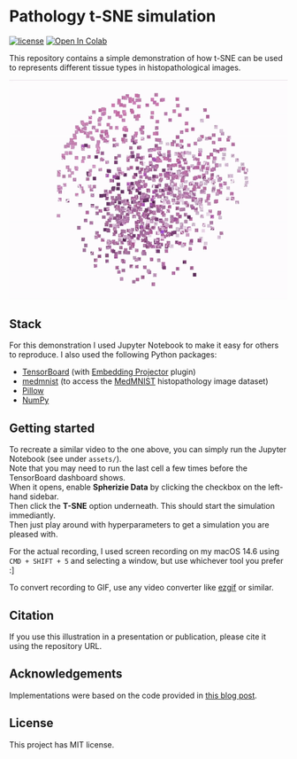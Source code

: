 # Pathology t-SNE simulation
[![license](https://img.shields.io/github/license/DAVFoundation/captain-n3m0.svg?style=flat-square)](https://github.com/andreped/pathology-representation-simulation/blob/main/LICENSE.md)
<a href="https://colab.research.google.com/gist/andreped/a58c56104374668c4c632040d24d4064/t-sne-simulation.ipynb#scrollTo=fYm6aF3tIZbM" target="_parent"><img src="https://colab.research.google.com/assets/colab-badge.svg" alt="Open In Colab"/></a>

This repository contains a simple demonstration of how t-SNE can be used to 
represents different tissue types in histopathological images.

<img src="assets/t-sne-simulation-pathology.gif" title="t-SNE" width=750 style="background-color:black">

## Stack

For this demonstration I used Jupyter Notebook to make it easy for others to reproduce.
I also used the following Python packages:
* [TensorBoard](https://pypi.org/project/tensorboard/) (with [Embedding Projector](https://www.tensorflow.org/tensorboard/tensorboard_projector_plugin) plugin)
* [medmnist](https://pypi.org/project/medmnist/) (to access the [MedMNIST](https://medmnist.com) histopathology image dataset)
* [Pillow](https://pypi.org/project/pillow/)
* [NumPy](https://pypi.org/project/numpy/)

## Getting started

To recreate a similar video to the one above, you can simply run the Jupyter Notebook (see under `assets/`).  
Note that you may need to run the last cell a few times before the TensorBoard dashboard shows.  
When it opens, enable **Spherizie Data** by clicking the checkbox on the left-hand sidebar.  
Then click the **T-SNE** option underneath. This should start the simulation immediantly.  
Then just play around with hyperparameters to get a simulation you are pleased with.

For the actual recording, I used screen recording on my macOS 14.6 using `CMD + SHIFT + 5`
and selecting a window, but use whichever tool you prefer :]

To convert recording to GIF, use any video converter like [ezgif](https://ezgif.com/video-to-gif) or similar.

## Citation

If you use this illustration in a presentation or publication, please cite it using the repository URL.

## Acknowledgements

Implementations were based on the code provided in [this blog post](https://learnopencv.com/t-sne-t-distributed-stochastic-neighbor-embedding-explained/).

## License

This project has MIT license.
